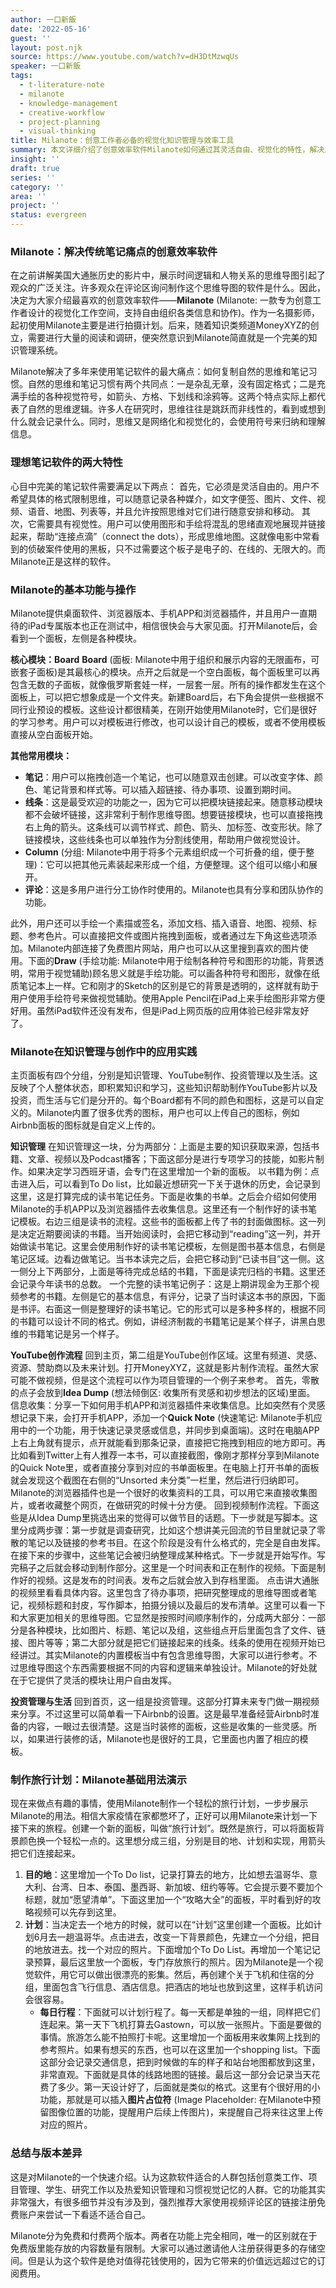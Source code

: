 ```yaml
---
author: 一口新飯
date: '2022-05-16'
guest: ''
layout: post.njk
source: https://www.youtube.com/watch?v=dH3DtMzwqUs
speaker: 一口新飯
tags:
  - t-literature-note
  - milanote
  - knowledge-management
  - creative-workflow
  - project-planning
  - visual-thinking
title: Milanote：创意工作者必备的视觉化知识管理与效率工具
summary: 本文详细介绍了创意效率软件Milanote如何通过其灵活自由、视觉化的特性，解决用户在知识管理、项目规划及内容创作中的痛点，并提供了具体的使用案例和功能解析。
insight: ''
draft: true
series: ''
category: ''
area: ''
project: ''
status: evergreen
---
```

### Milanote：解决传统笔记痛点的创意效率软件

在之前讲解美国大通胀历史的影片中，展示时间逻辑和人物关系的思维导图引起了观众的广泛关注。许多观众在评论区询问制作这个思维导图的软件是什么。因此，决定为大家介绍最喜欢的创意效率软件——**Milanote** (Milanote: 一款专为创意工作者设计的视觉化工作空间，支持自由组织各类信息和协作)。作为一名摄影师，起初使用Milanote主要是进行拍摄计划。后来，随着知识类频道MoneyXYZ的创立，需要进行大量的阅读和调研，便突然意识到Milanote简直就是一个完美的知识管理系统。

Milanote解决了多年来使用笔记软件的最大痛点：如何复制自然的思维和笔记习惯。自然的思维和笔记习惯有两个共同点：一是杂乱无章，没有固定格式；二是充满手绘的各种视觉符号，如箭头、方格、下划线和涂鸦等。这两个特点实际上都代表了自然的思维逻辑。许多人在研究时，思维往往是跳跃而非线性的，看到或想到什么就会记录什么。同时，思维又是网络化和视觉化的，会使用符号来归纳和理解信息。

### 理想笔记软件的两大特性

心目中完美的笔记软件需要满足以下两点：
首先，它必须是灵活自由的。用户不希望具体的格式限制思维，可以随意记录各种媒介，如文字便签、图片、文件、视频、语音、地图、列表等，并且允许按照思维对它们进行随意安排和移动。
其次，它需要具有视觉性。用户可以使用图形和手绘将混乱的思绪直观地展现并链接起来，帮助“连接点滴”（connect the dots），形成思维地图。这就像电影中常看到的侦破案件使用的黑板，只不过需要这个板子是电子的、在线的、无限大的。而Milanote正是这样的软件。

### Milanote的基本功能与操作

Milanote提供桌面软件、浏览器版本、手机APP和浏览器插件，并且用户一直期待的iPad专属版本也正在测试中，相信很快会与大家见面。打开Milanote后，会看到一个面板，左侧是各种模块。

**核心模块：Board**
**Board** (面板: Milanote中用于组织和展示内容的无限画布，可嵌套子面板)是其最核心的模块。点开之后就是一个空白面板，每个面板里可以再包含无数的子面板，就像俄罗斯套娃一样，一层套一层。所有的操作都发生在这个面板上，可以把它想象成是一个文件夹。新建Board后，右下角会提供一些根据不同行业预设的模板。这些设计都很精美，在刚开始使用Milanote时，它们是很好的学习参考。用户可以对模板进行修改，也可以设计自己的模板，或者不使用模板直接从空白面板开始。

**其他常用模块：**
*   **笔记**：用户可以拖拽创造一个笔记，也可以随意双击创建。可以改变字体、颜色、笔记背景和样式等。可以插入超链接、待办事项、设置到期时间。
*   **线条**：这是最受欢迎的功能之一，因为它可以把模块链接起来。随意移动模块都不会破坏链接，这非常利于制作思维导图。想要链接模块，也可以直接拖拽右上角的箭头。这条线可以调节样式、颜色、箭头、加标签、改变形状。除了链接模块，这些线条也可以单独作为分割线使用，帮助用户做视觉设计。
*   **Column** (分组: Milanote中用于将多个元素组织成一个可折叠的组，便于整理)：它可以把其他元素装起来形成一个组，方便整理。这个组可以缩小和展开。
*   **评论**：这是多用户进行分工协作时使用的。Milanote也具有分享和团队协作的功能。

此外，用户还可以手绘一个素描或签名，添加文档、插入语音、地图、视频、标题、参考色片。可以直接把文件或图片拖拽到面板，或者通过左下角这些选项添加。Milanote内部连接了免费图片网站，用户也可以从这里搜到喜欢的图片使用。下面的**Draw** (手绘功能: Milanote中用于绘制各种符号和图形的功能，背景透明，常用于视觉辅助)顾名思义就是手绘功能。可以画各种符号和图形，就像在纸质笔记本上一样。它和刚才的Sketch的区别是它的背景是透明的，这样就有助于用户使用手绘符号来做视觉辅助。使用Apple Pencil在iPad上来手绘图形非常方便好用。虽然iPad软件还没有发布，但是iPad上网页版的应用体验已经非常友好了。

### Milanote在知识管理与创作中的应用实践

主页面板有四个分组，分别是知识管理、YouTube制作、投资管理以及生活。这反映了个人整体状态，即积累知识和学习，这些知识帮助制作YouTube影片以及投资，而生活与它们是分开的。每个Board都有不同的颜色和图标，这是可以自定义的。Milanote内置了很多优秀的图标，用户也可以上传自己的图标，例如Airbnb面板的图标就是自定义上传的。

**知识管理**
在知识管理这一块，分为两部分：上面是主要的知识获取来源，包括书籍、文章、视频以及Podcast播客；下面这部分是进行专项学习的技能，如影片制作。如果决定学习西班牙语，会专门在这里增加一个新的面板。
以书籍为例：点击进入后，可以看到To Do list，比如最近想研究一下关于退休的历史，会记录到这里，这是打算完成的读书笔记任务。下面是收集的书单。之后会介绍如何使用Milanote的手机APP以及浏览器插件去收集信息。这里还有一个制作好的读书笔记模板。右边三组是读书的流程。这些书的面板都上传了书的封面做图标。这一列是决定近期要阅读的书籍。当开始阅读时，会把它移动到“reading”这一列，并开始做读书笔记。这里会使用制作好的读书笔记模板，左侧是图书基本信息，右侧是笔记区域。边看边做笔记。当书本读完之后，会把它移动到“已读书目”这一侧。这一侧分上下两部分，上面是等待完成总结的书籍，下面是读完归档的书籍。这里还会记录今年读书的总数。
一个完整的读书笔记例子：这是上期讲现金为王那个视频参考的书籍。左侧是它的基本信息，有评分，记录了当时读这本书的原因，下面是书评。右面这一侧是整理好的读书笔记。它的形式可以是多种多样的，根据不同的书籍可以设计不同的格式。例如，讲经济制裁的书籍笔记是某个样子，讲黑白思维的书籍笔记是另一个样子。

**YouTube创作流程**
回到主页，第二组是YouTube创作区域。这里有频道、灵感、资源、赞助商以及未来计划。打开MoneyXYZ，这就是影片制作流程。虽然大家可能不做视频，但是这个流程可以作为项目管理的一个例子来参考。
首先，零散的点子会放到**Idea Dump** (想法倾倒区: 收集所有灵感和初步想法的区域)里面。
信息收集：分享一下如何用手机APP和浏览器插件来收集信息。比如突然有个灵感想记录下来，会打开手机APP，添加一个**Quick Note** (快速笔记: Milanote手机应用中的一个功能，用于快速记录灵感或信息，并同步到桌面端)。这时在电脑APP上右上角就有提示，点开就能看到那条记录，直接把它拖拽到相应的地方即可。再比如看到Twitter上有人推荐一本书，可以直接截图，像刚才那样分享到Milanote的Quick Note里，或者直接分享到对应的书单面板里。在电脑上打开书单的面板就会发现这个截图在右侧的“Unsorted 未分类”一栏里，然后进行归纳即可。Milanote的浏览器插件也是一个很好的收集资料的工具，可以用它来直接收集图片，或者收藏整个网页，在做研究的时候十分方便。
回到视频制作流程。下面这些是从Idea Dump里挑选出来的觉得可以做节目的话题。下一步就是写脚本。这里分成两步骤：第一步就是调查研究，比如这个想讲美元回流的节目里就记录了零散的笔记以及链接的参考书目。在这个阶段是没有什么格式的，完全是自由发挥。在接下来的步骤中，这些笔记会被归纳整理成某种格式。下一步就是开始写作。写完稿子之后就会移动到制作部分。这里是一个时间表和正在制作的视频。下面是制作好的视频。这是发布的时间表。发布之后就会放入到存档里面。
点击讲大通胀的视频里看看具体内容。这里包含了待办事项，把研究整理成的思维导图或者笔记，视频标题和封皮，写作脚本，拍摄分镜以及最后的发布清单。这里可以看一下和大家更加相关的思维导图。它显然是按照时间顺序制作的，分成两大部分：一部分是各种模块，比如图片、标题、笔记以及组，这些组点开后里面包含了文件、链接、图片等等；第二大部分就是把它们链接起来的线条。线条的使用在视频开始已经讲过。其实Milanote的内置模板当中有包含思维导图，大家可以进行参考。不过思维导图这个东西需要根据不同的内容和逻辑来单独设计。Milanote的好处就在于它提供了灵活的模块让用户自由发挥。

**投资管理与生活**
回到首页，这一组是投资管理。这部分打算未来专门做一期视频来分享。不过这里可以简单看一下Airbnb的设置。这是最早准备经营Airbnb时准备的内容，一眼过去很清楚。这是当时装修的面板，这些是收集的一些灵感。所以，如果进行装修的话，Milanote也是很好的工具，它里面也内置了相应的模板。

### 制作旅行计划：Milanote基础用法演示

现在来做点有趣的事情，使用Milanote制作一个轻松的旅行计划，一步步展示Milanote的用法。相信大家疫情在家都憋坏了，正好可以用Milanote来计划一下接下来的旅程。创建一个新的面板，叫做“旅行计划”。既然是旅行，可以将面板背景颜色换一个轻松一点的。这里想分成三组，分别是目的地、计划和实现，用箭头把它们连接起来。

1.  **目的地**：这里增加一个To Do list，记录打算去的地方，比如想去温哥华、意大利、台湾、日本、泰国、墨西哥、新加坡、纽约等等。它会提示要不要加个标题，就加“愿望清单”。下面这里加一个“攻略大全”的面板，平时看到好的攻略视频可以先存到这里。
2.  **计划**：当决定去一个地方的时候，就可以在“计划”这里创建一个面板。比如计划6月去一趟温哥华。点击进去，改变一下背景颜色，先建立一个分组，把目的地放进去。找一个对应的照片。下面增加个To Do List。再增加一个笔记记录预算，最后这里放一个面板，专门存放旅行的照片。因为Milanote是一个视觉软件，用它可以做出很漂亮的影集。然后，再创建个关于飞机和住宿的分组，里面包含飞行信息、酒店信息。把酒店的地址也放到这里，这样手机访问会很容易。
    *   **每日行程**：下面就可以计划行程了。每一天都是单独的一组，同样把它们连起来。第一天下飞机打算去Gastown，可以放一张照片。下面是要做的事情。旅游怎么能不拍照打卡呢。这里增加一个面板用来收集网上找到的参考照片。如果有想买的东西，也可以在这里加一个shopping list。下面这部分会记录交通信息，把到时候做的车的样子和站台地图都放到这里，非常直观。下面就是具体的线路地图的链接。最后这一部分会记录当天花费了多少。第一天设计好了，后面就是类似的格式。这里有个很好用的小功能，那就是可以插入**图片占位符** (Image Placeholder: 在Milanote中预留图像位置的功能，提醒用户后续上传图片)，来提醒自己将来往这里上传对应的照片。

### 总结与版本差异

这是对Milanote的一个快速介绍。认为这款软件适合的人群包括创意类工作、项目管理、学生、研究工作以及热爱知识管理和习惯视觉记忆的人群。它的功能其实非常强大，有很多细节并没有涉及到，强烈推荐大家使用视频评论区的链接注册免费账户来尝试一下看适不适合自己。

Milanote分为免费和付费两个版本。两者在功能上完全相同，唯一的区别就在于免费版里能存放的内容数量有限制。大家可以通过邀请他人注册获得更多的存储空间。但是认为这个软件是绝对值得花钱使用的，因为它带来的价值远远超过它的订阅费用。